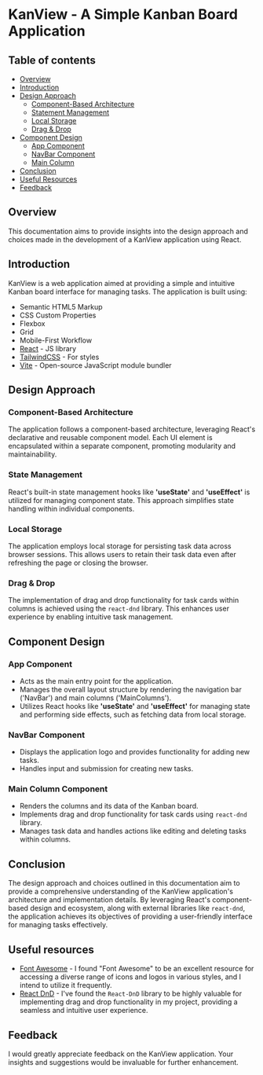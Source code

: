 # KanView - A Simple Kanban Board Application

## Table of contents

- [Overview](#overview)
- [Introduction](#introduction)
- [Design Approach](#design-approach)
    - [Component-Based Architecture](#component-based-architecture)
    - [Statement Management](#state-management)
    - [Local Storage](#local-storage)
    - [Drag & Drop](#drag--drop)
- [Component Design](#component-design)
    - [App Component](#app-component)
    - [NavBar Component](#navbar-component)
    - [Main Column](#main-column-component)
- [Conclusion](#conclusion)
- [Useful Resources](#useful-resources)
- [Feedback](#feedback)


## Overview

This documentation aims to provide insights into the design approach and choices made in the development of a KanView application using React.


## Introduction

KanView is a web application aimed at providing a simple and intuitive Kanban board interface for managing tasks. The application is built using:

- Semantic HTML5 Markup
- CSS Custom Properties
- Flexbox
- Grid
- Mobile-First Workflow
- [React](https://reactjs.org/) - JS library
- [TailwindCSS](https://tailwindcss.com/) - For styles
- [Vite](https://vitejs.dev/) - Open-source JavaScript module bundler


## Design Approach

### Component-Based Architecture
The application follows a component-based architecture, leveraging React's declarative and reusable component model. Each UI element is encapsulated within a separate component, promoting modularity and maintainability.

### State Management
React's built-in state management hooks like **'useState'** and **'useEffect'** is utilized for managing component state. This approach simplifies state handling within individual components.

### Local Storage
The application employs local storage for persisting task data across browser sessions. This allows users to retain their task data even after refreshing the page or closing the browser.

### Drag & Drop
The implementation of drag and drop functionality for task cards within columns is achieved using the `react-dnd` library. This enhances user experience by enabling intuitive task management.


## Component Design

### App Component
- Acts as the main entry point for the application.
- Manages the overall layout structure by rendering the navigation bar ('NavBar') and main columns ('MainColumns').
- Utilizes React hooks like **'useState'** and **'useEffect'** for managing state and performing side effects, such as fetching data from local storage.

### NavBar Component
- Displays the application logo and provides functionality for adding new tasks.
- Handles input and submission for creating new tasks.

### Main Column Component
- Renders the columns and its data of the Kanban board.
- Implements drag and drop functionality for task cards using `react-dnd` library.
- Manages task data and handles actions like editing and deleting tasks within columns.


## Conclusion

The design approach and choices outlined in this documentation aim to provide a comprehensive understanding of the KanView application's architecture and implementation details. By leveraging React's component-based design and ecosystem, along with external libraries like `react-dnd`, the application achieves its objectives of providing a user-friendly interface for managing tasks effectively.

## Useful resources

- [Font Awesome](https://fontawesome.com/) - I found "Font Awesome" to be an excellent resource for accessing a diverse range of icons and logos in various styles, and I intend to utilize it frequently.
- [React DnD](https://react-dnd.github.io/react-dnd/about) - I've found the `React-DnD` library to be highly valuable for implementing drag and drop functionality in my project, providing a seamless and intuitive user experience.

## Feedback

I would greatly appreciate feedback on the KanView application. Your insights and suggestions would be invaluable for further enhancement.
